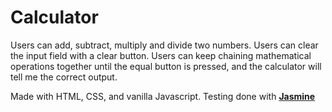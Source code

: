 # Calculator

Users can add, subtract, multiply and divide two numbers.
Users can clear the input field with a clear button.
Users can keep chaining mathematical operations together until the equal button is pressed, and the calculator will tell me the correct output.

Made with HTML, CSS, and vanilla Javascript. Testing done with [**Jasmine**](https://jasmine.github.io/)
